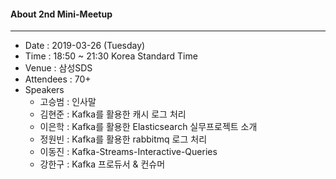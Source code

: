 #### About 2nd Mini-Meetup
---
* Date : 2019-03-26 (Tuesday)
* Time : 18:50 ~ 21:30 Korea Standard Time
* Venue : 삼성SDS
* Attendees : 70+
* Speakers
  * 고승범 : 인사말
  * 김현준 : Kafka를 활용한 캐시 로그 처리
  * 이은학 : Kafka를 활용한 Elasticsearch 실무프로젝트 소개
  * 정원빈 : Kafka를 활용한 rabbitmq 로그 처리
  * 이동진 : Kafka-Streams-Interactive-Queries
  * 강한구 : Kafka 프로듀서 & 컨슈머
